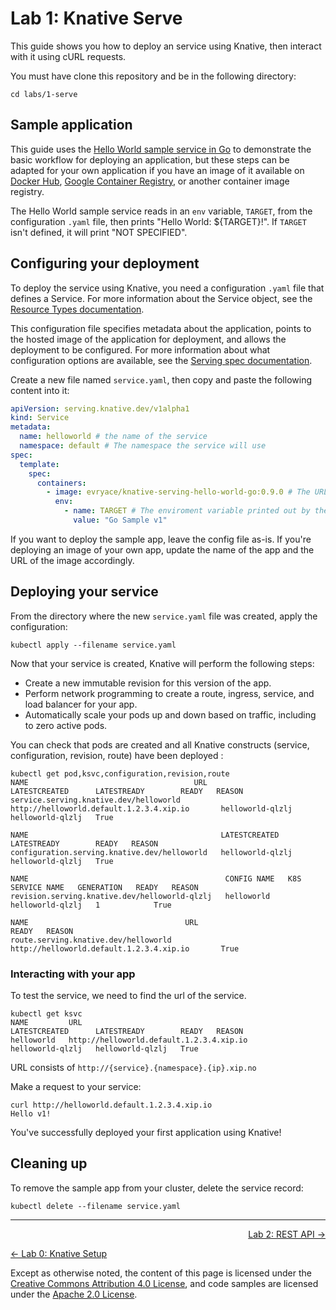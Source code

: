# Lab 1: Knative Serve

This guide shows you how to deploy an service using Knative, then interact with it
using cURL requests.

You must have clone this repository and be in the following directory:

```
cd labs/1-serve
```

## Sample application

This guide uses the [Hello World sample service in Go][helloworld-go] to demonstrate
the basic workflow for deploying an application, but these steps can be adapted for your
own application if you have an image of it available on [Docker
Hub][docker-hub], [Google Container Registry][google-gcr], or another container
image registry.

[helloworld-go]: https://github.com/knative/docs/tree/master/docs/serving/samples/hello-world/helloworld-go
[docker-hub]: https://docs.docker.com/docker-hub/repos/
[google-gcr]: https://cloud.google.com/container-registry/docs/pushing-and-pulling

The Hello World sample service reads in an `env` variable, `TARGET`, from the
configuration `.yaml` file, then prints "Hello World: \${TARGET}!". If `TARGET`
isn't defined, it will print "NOT SPECIFIED".

## Configuring your deployment

To deploy the service using Knative, you need a configuration `.yaml` file that
defines a Service. For more information about the Service object, see the
[Resource Types documentation][knative-service].

[knative-service]: https://github.com/knative/serving/blob/master/docs/spec/overview.md#service

This configuration file specifies metadata about the application, points to the
hosted image of the application for deployment, and allows the deployment to be
configured. For more information about what configuration options are available,
see the [Serving spec documentation][knative-serving].

[knative-serving]: https://github.com/knative/serving/blob/master/docs/spec/spec.md

Create a new file named `service.yaml`, then copy and paste the following
content into it:

```yaml
apiVersion: serving.knative.dev/v1alpha1
kind: Service
metadata:
  name: helloworld # the name of the service
  namespace: default # The namespace the service will use
spec:
  template:
    spec:
      containers:
        - image: evryace/knative-serving-hello-world-go:0.9.0 # The URL tp the image of the service
          env:
            - name: TARGET # The enviroment variable printed out by the sample service
              value: "Go Sample v1"
```



If you want to deploy the sample app, leave the config file as-is. If you're
deploying an image of your own app, update the name of the app and the URL of
the image accordingly.

## Deploying your service

From the directory where the new `service.yaml` file was created, apply the
configuration:

```shell
kubectl apply --filename service.yaml
```

Now that your service is created, Knative will perform the following steps:

- Create a new immutable revision for this version of the app.
- Perform network programming to create a route, ingress, service, and load
  balancer for your app.
- Automatically scale your pods up and down based on traffic, including to zero
  active pods.

You can check that pods are created and all Knative constructs (service, configuration, revision, route) have been deployed :

```shell
kubectl get pod,ksvc,configuration,revision,route
NAME                                     URL                                            LATESTCREATED      LATESTREADY        READY   REASON
service.serving.knative.dev/helloworld   http://helloworld.default.1.2.3.4.xip.io       helloworld-qlzlj   helloworld-qlzlj   True

NAME                                           LATESTCREATED      LATESTREADY        READY   REASON
configuration.serving.knative.dev/helloworld   helloworld-qlzlj   helloworld-qlzlj   True

NAME                                            CONFIG NAME   K8S SERVICE NAME   GENERATION   READY   REASON
revision.serving.knative.dev/helloworld-qlzlj   helloworld    helloworld-qlzlj   1            True

NAME                                   URL                                            READY   REASON
route.serving.knative.dev/helloworld   http://helloworld.default.1.2.3.4.xip.io       True
```

### Interacting with your app

To test the service, we need to find the url of the service.

```shell
kubectl get ksvc
NAME         URL                                            LATESTCREATED      LATESTREADY        READY   REASON
helloworld   http://helloworld.default.1.2.3.4.xip.io       helloworld-qlzlj   helloworld-qlzlj   True
```

URL consists of `http://{service}.{namespace}.{ip}.xip.no`

Make a request to your service:

```shell
curl http://helloworld.default.1.2.3.4.xip.io
Hello v1!
```

You've successfully deployed your first application using Knative!

## Cleaning up

To remove the sample app from your cluster, delete the service record:

```shell
kubectl delete --filename service.yaml
```

---

<p align="right"><a href="../2-rest-api">Lab 2: REST API →</a></p>
<p align="left"><a href="../0-setup">← Lab 0: Knative Setup</a></p>

Except as otherwise noted, the content of this page is licensed under the
[Creative Commons Attribution 4.0 License][cc-by], and code samples are licensed
under the [Apache 2.0 License][apache-2-0].

[cc-by]: https://creativecommons.org/licenses/by/4.0/
[apache-2-0]: https://www.apache.org/licenses/LICENSE-2.0
